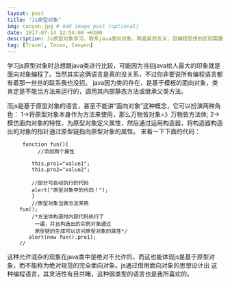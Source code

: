 ```yaml
---
layout: post
title: "Js原型对象"
img: canyon.jpg # Add image post (optional)
date: 2017-07-14 12:54:00 +0300
description: Js原型对象学习，联系java面向对象，两者虽然五关，但编程思想的区别需要注意. # Add post description (optional)
tag: [Travel, Texas, Canyon]
---
```

学习js原型对象时总想跟java类进行比较，可能因为当初java给人最大的印象就是面向对象编程了。当然其实这俩语言是真的没关系，不过你非要说所有编程语言都有着那一丝丝的联系我也没招。
java因为类的存在，是基于模板的面向对象，类肯定是不能当方法来运行的，调用其内部静态方法或继承父类方法。

而js是基于原型对象的语言，甚至不能讲“面向对象”这种概念，它可以扮演两种角色：
1->将原型对象本身作为方法来使用，那么万物皆对象=》万物皆方法体;
2->模仿面向对象的特性，为原型对象定义属性，然后通过运用构造器，将构造器构造出的对象的指针通过原型链指向原型对象的属性。
来看一下下面的代码：
    
         function fun(){
              //添加两个属性
    
            this.pro1="value1";
            this.pro2="value2";
        
            //部分可自动执行的代码
            alert("原型对象中的代码！");
            }
            //原型对象当做方法来用
        fun();
            /*方法体构造时内部代码执行了
             一遍，并且构造出的实例对象通过
             原型链的生成可以访问原型对象的属性*/
           alert(new fun().pro1);
        //
        
这种允许混杂的现象在java类中是绝对不允许的，而这也能体现js是基于原型对象，而不能称为绝对规范的完全面向对象。js通过借用面向对象的思想设计出
这种编程语言，其灵活性有目共睹，这种弱类型的语言也是我所喜欢的。
       
